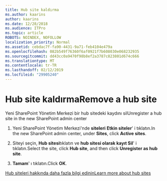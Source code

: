 ```yaml
---
title: Hub site kaldırma
ms.author: kaarins
author: kaarins
ms.date: 12/28/2018
ms.audience: ITPro
ms.topic: article
ROBOTS: NOINDEX, NOFOLLOW
localization_priority: Normal
ms.assetid: cebdac7f-fa90-4431-9a71-feb4104e479a
ms.openlocfilehash: 082b549f76360f6af0921f7b608030e068232935
ms.sourcegitcommit: dd43cc0a9470f98b8ef2a3787c823801d674c666
ms.translationtype: MT
ms.contentlocale: tr-TR
ms.lasthandoff: 02/12/2019
ms.locfileid: "29905240"
---
```

# <a name="remove-a-hub-site"></a><span data-ttu-id="641ee-102">Hub site kaldırma</span><span class="sxs-lookup"><span data-stu-id="641ee-102">Remove a hub site</span></span>

<span data-ttu-id="641ee-103">Yeni SharePoint Yönetim Merkezi bir hub sitedeki kaydını sil</span><span class="sxs-lookup"><span data-stu-id="641ee-103">Unregister a hub site in the new SharePoint admin center</span></span>
  
1. <span data-ttu-id="641ee-104">Yeni SharePoint Yönetim Merkezi'nde **siteleri** **Etkin siteler**' i tıklatın.</span><span class="sxs-lookup"><span data-stu-id="641ee-104">In the new SharePoint admin center, under **Sites**, click **Active sites**.</span></span> 
    
2. <span data-ttu-id="641ee-105">Siteyi seçin, **Hub sitesi**tıklatın ve **hub sitesi olarak kayıt Sil**' i tıklatın.</span><span class="sxs-lookup"><span data-stu-id="641ee-105">Select the site, click **Hub site**, and then click **Unregister as hub site**.</span></span> 
    
3. <span data-ttu-id="641ee-106">**Tamam**' ı tıklatın.</span><span class="sxs-lookup"><span data-stu-id="641ee-106">Click **OK**.</span></span> 
    
[<span data-ttu-id="641ee-107">Hub siteleri hakkında daha fazla bilgi edinin</span><span class="sxs-lookup"><span data-stu-id="641ee-107">Learn more about hub sites</span></span>](https://support.office.com/article/what-is-a-sharepoint-hub-site-fe26ae84-14b7-45b6-a6d1-948b3966427f?ui=en-US&amp;rs=en-US&amp;ad=US)
  

